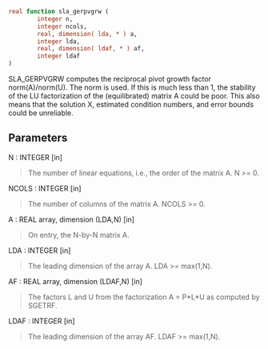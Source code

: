 ```fortran
real function sla_gerpvgrw (
        integer n,
        integer ncols,
        real, dimension( lda, * ) a,
        integer lda,
        real, dimension( ldaf, * ) af,
        integer ldaf
)
```

SLA_GERPVGRW computes the reciprocal pivot growth factor
norm(A)/norm(U). The  norm is used. If this is
much less than 1, the stability of the LU factorization of the
(equilibrated) matrix A could be poor. This also means that the
solution X, estimated condition numbers, and error bounds could be
unreliable.

## Parameters
N : INTEGER [in]
> The number of linear equations, i.e., the order of the
> matrix A.  N >= 0.

NCOLS : INTEGER [in]
> The number of columns of the matrix A. NCOLS >= 0.

A : REAL array, dimension (LDA,N) [in]
> On entry, the N-by-N matrix A.

LDA : INTEGER [in]
> The leading dimension of the array A.  LDA >= max(1,N).

AF : REAL array, dimension (LDAF,N) [in]
> The factors L and U from the factorization
> A = P\*L\*U as computed by SGETRF.

LDAF : INTEGER [in]
> The leading dimension of the array AF.  LDAF >= max(1,N).
